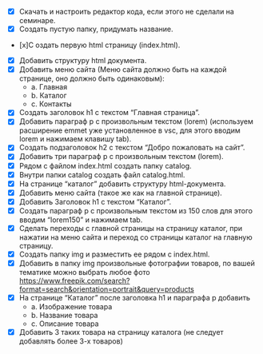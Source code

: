 - [x] Скачать и настроить редактор кода, если этого не сделали на семинаре.
- [x] Создать пустую папку, придумать название.
- [x]С оздать первую html страницу (index.html).
- [x] Добавить структуру html документа.
- [x] Добавить меню сайта (Меню сайта должно быть на каждой странице, оно должно быть одинаковым): 
    - a. Главная 
    - b. Каталог 
    - c. Контакты
- [x] Создать заголовок h1 с текстом “Главная страница”.
- [x] Добавить параграф p с произвольным текстом (lorem) (используем расширение emmet уже установленное в vsc, для этого вводим lorem и нажимаем клавишу tab).
- [x] Создать подзаголовок h2 с текстом “Добро пожаловать на сайт”.
- [x] Добавить три параграф p с произвольным текстом (lorem).
- [x] Рядом с файлом index.html создать папку catalog.
- [x] Внутри папки catalog создать файл catalog.html.
- [x] На странице “каталог” добавить структуру html-документа.
- [x] Добавить меню сайта (такое же как на главной странице).
- [x] Добавить Заголовок h1 с текстом “Каталог”.
- [x] Создать параграф p с произвольным текстом из 150 слов для этого вводим “lorem150” и нажимаем tab.
- [x] Сделать переходы с главной страницы на страницу каталог, при нажатии на меню сайта и переход со страницы каталог на главную страницу.
- [x] Создать папку img и разместить ее рядом с index.html.
- [x] Добавить в папку img произвольные фотографии товаров, по вашей тематике можно выбрать любое фото https://www.freepik.com/search?format=search&orientation=portrait&query=products
- [x] На странице “Каталог” после заголовка h1 и параграфа p добавить 
    - a. Изображение товара 
    - b. Название товара 
    - c. Описание товара
- [x] Добавить 3 таких товара на страницу каталога (не следует добавлять более 3-х товаров)
